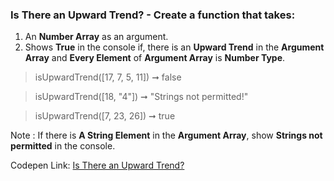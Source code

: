 ### Is There an Upward Trend? - Create a function that takes: 

1. An **Number Array** as an argument. 
1. Shows **True** in the console if, there is an **Upward Trend** in the **Argument Array** and **Every Element** of **Argument Array** is **Number Type**. 

> isUpwardTrend([17, 7, 5, 11]) ➞ false 

> isUpwardTrend([18, "4"]) ➞ "Strings not permitted!"

> isUpwardTrend([7, 23, 26]) ➞ true

Note : If there is **A String Element** in the **Argument Array**, show **Strings not permitted** in the console.

Codepen Link: [Is There an Upward Trend?](https://codepen.io/naveencoder/pen/NWWYPoN?editors=0012)